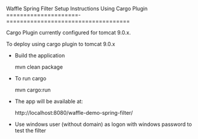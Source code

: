 Waffle Spring Filter Setup Instructions Using Cargo Plugin
=====================-====================================

Cargo Plugin currently configured for tomcat 9.0.x.

To deploy using cargo plugin to tomcat 9.0.x

- Build the application

    mvn clean package

- To run cargo

    mvn cargo:run

- The app will be available at:

    http://localhost:8080/waffle-demo-spring-filter/

- Use windows user (without domain) as logon with windows password to test the filter
